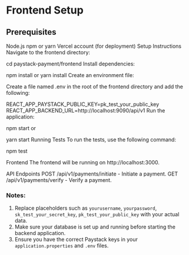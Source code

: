# Frontend Setup
## Prerequisites
Node.js
npm or yarn
Vercel account (for deployment)
Setup Instructions
Navigate to the frontend directory:

cd paystack-payment/frontend
Install dependencies:

npm install
or
yarn install
Create an environment file:

Create a file named .env in the root of the frontend directory and add the following:

REACT_APP_PAYSTACK_PUBLIC_KEY=pk_test_your_public_key
<br/>
REACT_APP_BACKEND_URL=http://localhost:9090/api/v1
Run the application:


npm start
or

yarn start
Running Tests
To run the tests, use the following command:

npm test


Frontend
The frontend will be running on http://localhost:3000.

API Endpoints
POST /api/v1/payments/initiate - Initiate a payment.
GET /api/v1/payments/verify - Verify a payment.



### Notes:

1. Replace placeholders such as `yourusername`, `yourpassword`, `sk_test_your_secret_key`, `pk_test_your_public_key` with your actual data.
2. Make sure your database is set up and running before starting the backend application.
3. Ensure you have the correct Paystack keys in your `application.properties` and `.env` files.





